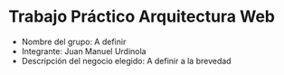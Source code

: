 # Trabajo Práctico Arquitectura Web
- Nombre del grupo: A definir
- Integrante: Juan Manuel Urdinola
- Descripción del negocio elegido: A definir a la brevedad
